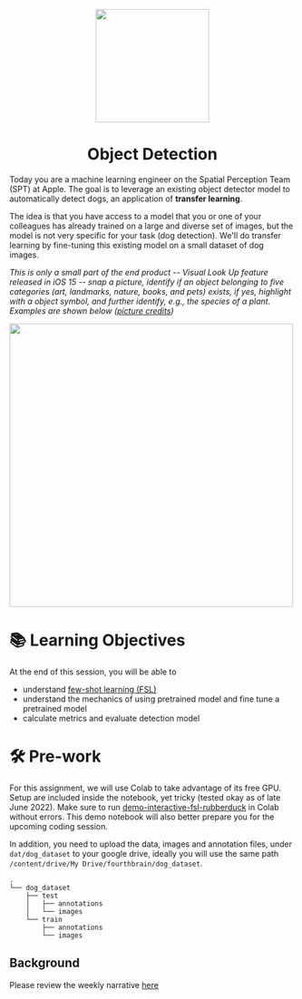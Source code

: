 <p align = "center" draggable=”false” ><img src="https://user-images.githubusercontent.com/37101144/161836199-fdb0219d-0361-4988-bf26-48b0fad160a3.png"
     width="200px"
     height="auto"/>
</p>

# <h1 align="center" id="heading">Object Detection</h1>

Today you are a machine learning engineer on the Spatial Perception Team (SPT) at Apple. The goal is to leverage an existing object detector model to automatically detect dogs, an application of **transfer learning**. 

The idea is that you have access to a model that you or one of your colleagues has already trained on a large and diverse set of images, but the model is not very specific for your task (dog detection). We'll do transfer learning by fine-tuning this existing model on a small dataset of dog images. 

*This is only a small part of the end product -- Visual Look Up feature released in iOS 15 -- snap a picture, identify if an object belonging to five categories (art, landmarks, nature, books, and pets) exists, if yes, highlight with a object symbol, and further identify, e.g., the species of a plant. Examples are shown below ([picture credits](https://www.iphonetricks.org/how-to-visual-look-up-photos-on-iphone/))*

<div>
<img src="https://149493502.v2.pressablecdn.com/wp-content/uploads/2021/07/visual-look-up-categories.jpg" width="500"/>
</div>

# 📚 Learning Objectives

At the end of this session, you will be able to

- understand [few-shot learning (FSL)](https://neptune.ai/blog/understanding-few-shot-learning-in-computer-vision)
- understand the mechanics of using pretrained model and fine tune a pretrained model 
- calculate metrics and evaluate detection model

# 🛠️ Pre-work

For this assignment, we will use Colab to take advantage of its free GPU. Setup are included inside the notebook, yet tricky (tested okay as of late June 2022). Make sure to run [demo-interactive-fsl-rubberduck](nb/demo-interactive-fsl-rubberduck.ipynb) in Colab without errors. This demo notebook will also better prepare you for the upcoming coding session.

In addition, you need to upload the data, images and annotation files, under `dat/dog_dataset` to your google drive, ideally you will use the same path `/content/drive/My Drive/fourthbrain/dog_dataset`.

```
.
└── dog_dataset
    ├── test
    │   ├── annotations
    │   └── images
    └── train
        ├── annotations
        └── images
```

## Background
Please review the weekly narrative [here](https://great-yamamomo-5c3.notion.site/Week-9-Computer-Vision-ace914f6aa2447789c8d120748ec814a)

